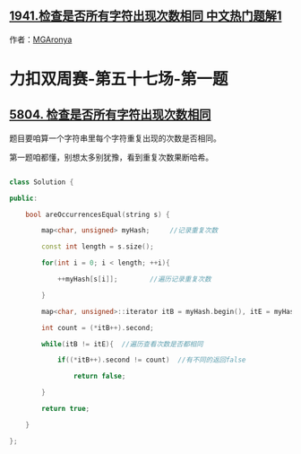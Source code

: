 ## [1941.检查是否所有字符出现次数相同 中文热门题解1](https://leetcode.cn/problems/check-if-all-characters-have-equal-number-of-occurrences/solutions/100000/li-kou-shuang-zhou-sai-di-wu-shi-qi-chan-14yx)

作者：[MGAronya](https://leetcode.cn/u/MGAronya)
# 力扣双周赛-第五十七场-第一题

## [5804. 检查是否所有字符出现次数相同](https://leetcode-cn.com/problems/check-if-all-characters-have-equal-number-of-occurrences/)

题目要咱算一个字符串里每个字符重复出现的次数是否相同。

第一题咱都懂，别想太多别犹豫，看到重复次数果断哈希。

````c++
class Solution {
public:
    bool areOccurrencesEqual(string s) {
        map<char, unsigned> myHash;     //记录重复次数
        const int length = s.size();
        for(int i = 0; i < length; ++i){
            ++myHash[s[i]];        //遍历记录重复次数
        }
        map<char, unsigned>::iterator itB = myHash.begin(), itE = myHash.end();
        int count = (*itB++).second;
        while(itB != itE){  //遍历查看次数是否都相同
            if((*itB++).second != count)  //有不同的返回false
                return false;
        }
        return true;
    }
};
````

